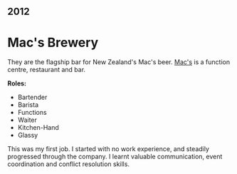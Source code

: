 ## 2012

#  Mac's Brewery

They are the flagship bar for New Zealand's Mac's beer. [Mac's](https://macs.co.nz/our-story/) is a function centre, restaurant and bar.

**Roles:**
- Bartender
- Barista
- Functions
- Waiter
- Kitchen-Hand
- Glassy

This was my first job. I started with no work experience, and steadily progressed through the company. I learnt valuable communication, event coordination and conflict resolution skills.
